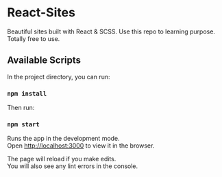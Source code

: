 # React-Sites
Beautiful sites built with React &amp; SCSS. Use this repo to learning purpose. 
Totally free to use.

## Available Scripts

In the project directory, you can run:

### `npm install`

Then run:
### `npm start`

Runs the app in the development mode.\
Open [http://localhost:3000](http://localhost:3000) to view it in the browser.

The page will reload if you make edits.\
You will also see any lint errors in the console.